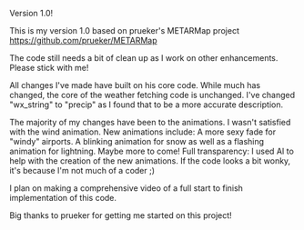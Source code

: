 Version 1.0!

This is my version 1.0 based on prueker's METARMap project https://github.com/prueker/METARMap

The code still needs a bit of clean up as I work on other enhancements. Please stick with me! 

All changes I've made have built on his core code. While much has changed, the core of the weather fetching code is unchanged.
I've changed "wx_string" to "precip" as I found that to be a more accurate description.

The majority of my changes have been to the animations. I wasn't satisfied with the wind animation.
New animations include: A more sexy fade for "windy" airports. A blinking animation for snow as well as a flashing animation for lightning. Maybe more to come!
Full transparency: I used AI to help with the creation of the new animations. If the code looks a bit wonky, it's because I'm not much of a coder ;)

I plan on making a comprehensive video of a full start to finish implementation of this code. 

Big thanks to prueker for getting me started on this project! 

